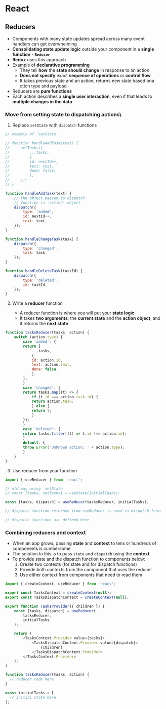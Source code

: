 # **React**

## **Reducers**

* Components with many state updates spread across many event handlers can get overwhelming
* **Consolidating state update logic** outside your component in a **single function** - **`Reducer`**
* **Redux** uses this approach
* Example of **declarative programming**
  * They tell **how** the **state should change** in response to an action
  * **Does not specify** exact **sequence of operations** or **control flow**
  * It takes previous state and an action, returns new state based ona ction type and payload
* Reducers are **pure functions**
* Each action describes a **single user interaction**, even if that leads to **multiple changes in the data**

### **Move from setting state to dispatching actions**\

1. Replace `setState` with `dispatch` functions

```javascript
// example of `setState`

// function handleAddTask(text) {
//     setTasks([
//         ...tasks,
//         {
//         id: nextId++,
//         text: text,
//         done: false,
//         },
//     ]);
// }

function handleAddTask(text) {
    // the object passed to dispatch 
    // function is 'action' object
    dispatch({
        type: 'added',
        id: nextId++,
        text: text,
    });
}

function handleChangeTask(task) {
    dispatch({
        type: 'changed',
        task: task,
    });
}

function handleDeleteTask(taskId) {
    dispatch({
        type: 'deleted',
        id: taskId,
    });
}
```

2. Write a **reducer** function

   * A reducer function is where you will put your **state logic**
   * It takes **two arguments**, the **current state** and the **action object**, and it returns the **next state**

```javascript
function tasksReducer(tasks, action) {
    switch (action.type) {
        case 'added': {
        return [
            ...tasks,
            {
            id: action.id,
            text: action.text,
            done: false,
            },
        ];
        }
        case 'changed': {
        return tasks.map((t) => {
            if (t.id === action.task.id) {
            return action.task;
            } else {
            return t;
            }
        });
        }
        case 'deleted': {
        return tasks.filter((t) => t.id !== action.id);
        }
        default: {
        throw Error('Unknown action: ' + action.type);
        }
    }
}
```

3. Use reducer from your function

```javascript
import { useReducer } from 'react';

// old way using `setState`
// const [tasks, setTasks] = useState(initialTasks);

const [tasks, dispatch] = useReducer(tasksReducer, initialTasks);

// dispatch function returned from useReducer is used in dispatch functions

// dispatch functions are defined here
```

### **Combining reducers and context**

* When an app grows, passing **state** and **context** to tens or hundreds of components is cumbersome
* The solution to this is to pass `state` and `dispatch` using the **context**
* To provide state and the dispatch function to components below:
    1. Create two contexts (for state and for dispatch functions)
    2. Provide both contexts from the component that uses the reducer
    3. Use either context from components that need to read them

```javascript
import { createContext, useReducer } from 'react';

export const TasksContext = createContext(null);
export const TasksDispatchContext = createContext(null);

export function TasksProvider({ children }) {
    const [tasks, dispatch] = useReducer(
        tasksReducer,
        initialTasks
    );

    return (
        <TasksContext.Provider value={tasks}>
            <TasksDispatchContext.Provider value={dispatch}>
                {children}
            </TasksDispatchContext.Provider>
        </TasksContext.Provider>
    );
}

function tasksReducer(tasks, action) {
  // reducer code here
}

const initialTasks = [
  // initial state here
];
```